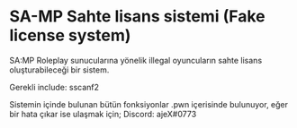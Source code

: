 # SA-MP Sahte lisans sistemi (Fake license system)
SA:MP Roleplay sunucularına yönelik illegal oyuncuların sahte lisans oluşturabileceği bir sistem.

Gerekli include:
sscanf2

Sistemin içinde bulunan bütün fonksiyonlar .pwn içerisinde bulunuyor, eğer bir hata çıkar ise ulaşmak için;
Discord: ajeX#0773
